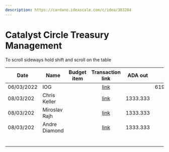 ```yaml
---
description: https://cardano.ideascale.com/c/idea/383284
---
```


# Catalyst Circle Treasury Management

To scroll sideways hold shift and scroll on the table

<table><thead><tr><th>Date</th><th>Name</th><th data-type="select">Budget item</th><th align="center">Transaction link</th><th align="center">ADA out</th><th align="center">ADA in</th><th align="center">Balance</th></tr></thead><tbody><tr><td>06/03/2022</td><td>IOG</td><td></td><td align="center"><a href="https://github.com/cctreasury/Treasury-system/blob/main/content/en/blog/Fund7/CC-Treasury-Management/Other/1646555749257-IOG.md">link</a></td><td align="center"></td><td align="center">6196.485045</td><td align="center">6196.485045</td></tr><tr><td>08/03/202</td><td>Chris Keller</td><td></td><td align="center"><a href="https://github.com/cctreasury/Treasury-system/blob/main/content/en/blog/Fund7/CC-Treasury-Management/CC-Treasurer-remuneration/1646719991917-Christopher-Keller.md">link</a></td><td align="center">1333.333</td><td align="center"></td><td align="center">4863.152045</td></tr><tr><td>08/03/202</td><td>Miroslav Rajh</td><td></td><td align="center"><a href="https://github.com/cctreasury/Treasury-system/blob/main/content/en/blog/Fund7/CC-Treasury-Management/CC-Treasurer-remuneration/1646726757402-Miroslav-Rajh.md">link</a></td><td align="center">1333.333</td><td align="center"></td><td align="center"></td></tr><tr><td>08/03/202</td><td>Andre Diamond</td><td></td><td align="center"><a href="https://github.com/cctreasury/Treasury-system/blob/main/content/en/blog/Fund7/CC-Treasury-Management/CC-Treasurer-remuneration/1646720317546-Andr%C3%A9-Diamond.md">link</a></td><td align="center">1333.333</td><td align="center"></td><td align="center"></td></tr><tr><td></td><td></td><td></td><td align="center"></td><td align="center"></td><td align="center"></td><td align="center"></td></tr><tr><td></td><td></td><td></td><td align="center"></td><td align="center"></td><td align="center"></td><td align="center"></td></tr><tr><td></td><td></td><td></td><td align="center"></td><td align="center"></td><td align="center"></td><td align="center"></td></tr><tr><td></td><td></td><td></td><td align="center"></td><td align="center"></td><td align="center"></td><td align="center"></td></tr><tr><td></td><td></td><td></td><td align="center"></td><td align="center"></td><td align="center"></td><td align="center"></td></tr><tr><td></td><td></td><td></td><td align="center"></td><td align="center"></td><td align="center"></td><td align="center"></td></tr></tbody></table>
